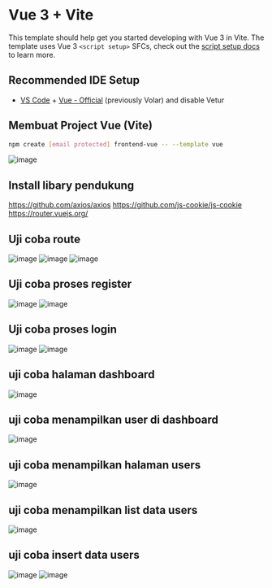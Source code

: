 # Vue 3 + Vite

This template should help get you started developing with Vue 3 in Vite. The template uses Vue 3 `<script setup>` SFCs, check out the [script setup docs](https://v3.vuejs.org/api/sfc-script-setup.html#sfc-script-setup) to learn more.

## Recommended IDE Setup

- [VS Code](https://code.visualstudio.com/) + [Vue - Official](https://marketplace.visualstudio.com/items?itemName=Vue.volar) (previously Volar) and disable Vetur


## Membuat Project Vue (Vite)
```bash
npm create [email protected] frontend-vue -- --template vue
```
![image](https://github.com/user-attachments/assets/ce9a5374-43de-4192-9d20-33abe5346fe0)

## Install libary pendukung
https://github.com/axios/axios
https://github.com/js-cookie/js-cookie
https://router.vuejs.org/

## Uji coba route
![image](https://github.com/user-attachments/assets/5b6224fe-51e5-45b3-838b-c19fc060b8ac)
![image](https://github.com/user-attachments/assets/d11d5156-e5e7-4ecc-b6f1-f513bf88f262)
![image](https://github.com/user-attachments/assets/73ac25cb-c114-44e3-a2a0-94282a1cf778)

## Uji coba proses register
![image](https://github.com/user-attachments/assets/04e76f4e-8c35-40b8-acc5-bfd7702cec66)
![image](https://github.com/user-attachments/assets/8dcb568d-b1f0-4feb-aa45-88a04fe871fa)

## Uji coba proses login
![image](https://github.com/user-attachments/assets/25fd9892-f15b-4c6e-b372-1836e8c58808)
![image](https://github.com/user-attachments/assets/e8163646-6e90-4790-80e3-733b49f926b7)

## uji coba halaman dashboard
![image](https://github.com/user-attachments/assets/11d3ae71-d542-4cae-9d67-68aa1289a015)

## uji coba menampilkan user di dashboard
![image](https://github.com/user-attachments/assets/6c60b0e2-718e-478e-bd2d-65f9d7f38d4d)

## uji coba menampilkan halaman users
![image](https://github.com/user-attachments/assets/c8a396f4-325a-45c6-8b11-d61bdd0bef39)

## uji coba menampilkan list data users
![image](https://github.com/user-attachments/assets/9ffabecd-cbe4-4ea4-955b-ea6d329cd2d2)

## uji coba insert data users
![image](https://github.com/user-attachments/assets/39449ede-b915-443b-b092-ca8f3b9a8ee4)
![image](https://github.com/user-attachments/assets/ed96120c-5028-4d63-8bb6-afec48502b52)

